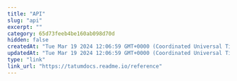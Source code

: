 ```yaml
---
title: "API"
slug: "api"
excerpt: ""
category: 65d73feeb4be160ab098d70d
hidden: false
createdAt: "Tue Mar 19 2024 12:06:59 GMT+0000 (Coordinated Universal Time)"
updatedAt: "Tue Mar 19 2024 12:06:59 GMT+0000 (Coordinated Universal Time)"
type: "link"
link_url: "https://tatumdocs.readme.io/reference"
---
```

